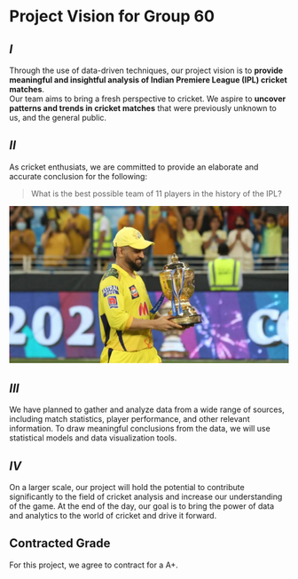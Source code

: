 # Project Vision for Group 60

## ***I***
Through the use of data-driven techniques, our project vision is to **provide meaningful and insightful analysis of Indian Premiere League (IPL) cricket matches**. \
Our team aims to bring a fresh perspective to cricket. We aspire to **uncover patterns and trends in cricket matches**
 that were previously unknown to us, and the general public.

## ***II***
As cricket enthusiats, we are committed to provide an elaborate and accurate conclusion for the following:
> What is the best possible team of 11 players in the history of the IPL?

![IPL - MS Dhoni Trophy](images/ipl-dhoni-trophy.jpg)
## ***III***
 We have planned to gather and analyze data from a wide range of sources, including match statistics, player performance, and other relevant information. To draw meaningful conclusions from the data, we will use statistical models and data visualization tools.

## ***IV***
On a larger scale, our project will hold the potential to contribute significantly to the field of cricket analysis and increase our understanding of the game.  At the end of the day, our goal is to bring the power of data and analytics to the world of cricket and drive it forward.

## Contracted Grade

For this project, we agree to contract for a A+.
